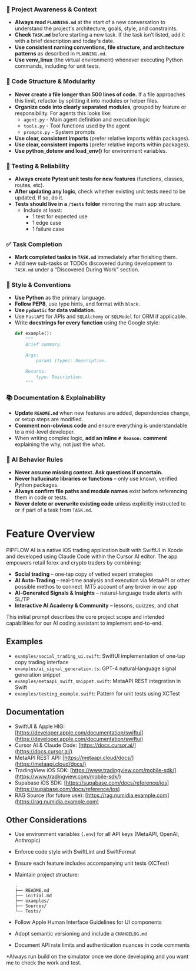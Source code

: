 ### 🔄 Project Awareness & Context
- **Always read `PLANNING.md`** at the start of a new conversation to understand the project's architecture, goals, style, and constraints.
- **Check `TASK.md`** before starting a new task. If the task isn’t listed, add it with a brief description and today's date.
- **Use consistent naming conventions, file structure, and architecture patterns** as described in `PLANNING.md`.
- **Use venv_linux** (the virtual environment) whenever executing Python commands, including for unit tests.

### 🧱 Code Structure & Modularity
- **Never create a file longer than 500 lines of code.** If a file approaches this limit, refactor by splitting it into modules or helper files.
- **Organize code into clearly separated modules**, grouped by feature or responsibility.
  For agents this looks like:
    - `agent.py` - Main agent definition and execution logic 
    - `tools.py` - Tool functions used by the agent 
    - `prompts.py` - System prompts
- **Use clear, consistent imports** (prefer relative imports within packages).
- **Use clear, consistent imports** (prefer relative imports within packages).
- **Use python_dotenv and load_env()** for environment variables.

### 🧪 Testing & Reliability
- **Always create Pytest unit tests for new features** (functions, classes, routes, etc).
- **After updating any logic**, check whether existing unit tests need to be updated. If so, do it.
- **Tests should live in a `/tests` folder** mirroring the main app structure.
  - Include at least:
    - 1 test for expected use
    - 1 edge case
    - 1 failure case

### ✅ Task Completion
- **Mark completed tasks in `TASK.md`** immediately after finishing them.
- Add new sub-tasks or TODOs discovered during development to `TASK.md` under a “Discovered During Work” section.

### 📎 Style & Conventions
- **Use Python** as the primary language.
- **Follow PEP8**, use type hints, and format with `black`.
- **Use `pydantic` for data validation**.
- Use `FastAPI` for APIs and `SQLAlchemy` or `SQLModel` for ORM if applicable.
- Write **docstrings for every function** using the Google style:
  ```python
  def example():
      """
      Brief summary.

      Args:
          param1 (type): Description.

      Returns:
          type: Description.
      """
  ```

### 📚 Documentation & Explainability
- **Update `README.md`** when new features are added, dependencies change, or setup steps are modified.
- **Comment non-obvious code** and ensure everything is understandable to a mid-level developer.
- When writing complex logic, **add an inline `# Reason:` comment** explaining the why, not just the what.

### 🧠 AI Behavior Rules
- **Never assume missing context. Ask questions if uncertain.**
- **Never hallucinate libraries or functions** – only use known, verified Python packages.
- **Always confirm file paths and module names** exist before referencing them in code or tests.
- **Never delete or overwrite existing code** unless explicitly instructed to or if part of a task from `TASK.md`.


# Feature Overview

PIPFLOW AI is a native iOS trading application built with SwiftUI in Xcode and developed using Claude Code within the Cursor AI editor. The app empowers retail forex and crypto traders by combining:

* **Social trading** – one‑tap copy of vetted expert strategies
* **AI Auto‑Trading** – real‑time analysis and execution via MetaAPI or other possible methos to connect  MT5 account of any broker in our app
* **AI‑Generated Signals & Insights** – natural‑language trade alerts with SL/TP
* **Interactive AI Academy & Community** – lessons, quizzes, and chat

This initial prompt describes the core project scope and intended capabilities for our AI coding assistant to implement end-to-end.

## Examples

* `examples/social_trading_ui.swift`: SwiftUI implementation of one‑tap copy trading interface
* `examples/ai_signal_generation.ts`: GPT-4 natural‑language signal generation snippet
* `examples/metaapi_swift_snippet.swift`: MetaAPI REST integration in Swift
* `examples/testing_example.swift`: Pattern for unit tests using XCTest

## Documentation

* SwiftUI & Apple HIG: [https://developer.apple.com/documentation/swiftui](https://developer.apple.com/documentation/swiftui)
* Cursor AI & Claude Code: [https://docs.cursor.ai/](https://docs.cursor.ai/)
* MetaAPI REST API: [https://metaapi.cloud/docs/](https://metaapi.cloud/docs/)
* TradingView iOS SDK: [https://www.tradingview.com/mobile-sdk/](https://www.tradingview.com/mobile-sdk/)
* Supabase iOS SDK: [https://supabase.com/docs/reference/ios](https://supabase.com/docs/reference/ios)
* RAG Source (for future use): [https://rag.numidia.example.com](https://rag.numidia.example.com)

## Other Considerations

* Use environment variables (`.env`) for all API keys (MetaAPI, OpenAI, Anthropic)
* Enforce code style with SwiftLint and SwiftFormat
* Ensure each feature includes accompanying unit tests (XCTest)
* Maintain project structure:

  ```
  .
  ├── README.md
  ├── initial.md
  ├── examples/
  ├── Sources/
  └── Tests/
  ```
* Follow Apple Human Interface Guidelines for UI components
* Adopt semantic versioning and include a `CHANGELOG.md`
* Document API rate limits and authentication nuances in code comments

*Always run build on the simulator once we done developing and you want me to check the work and test.

